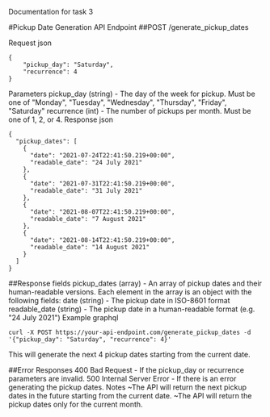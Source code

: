 Documentation for task 3

#Pickup Date Generation API
Endpoint
##POST /generate_pickup_dates

Request
json
```
{
    "pickup_day": "Saturday",
    "recurrence": 4
}
```
Parameters
pickup_day (string) - The day of the week for pickup. Must be one of "Monday", "Tuesday", "Wednesday", "Thursday", "Friday", "Saturday"
recurrence (int) - The number of pickups per month. Must be one of 1, 2, or 4.
Response
json
```
{
  "pickup_dates": [
    {
      "date": "2021-07-24T22:41:50.219+00:00",
      "readable_date": "24 July 2021"
    },
    {
      "date": "2021-07-31T22:41:50.219+00:00",
      "readable_date": "31 July 2021"
    },
    {
      "date": "2021-08-07T22:41:50.219+00:00",
      "readable_date": "7 August 2021"
    },
    {
      "date": "2021-08-14T22:41:50.219+00:00",
      "readable_date": "14 August 2021"
    }
  ]
}
```
##Response fields
pickup_dates (array) - An array of pickup dates and their human-readable versions. Each element in the array is an object with the following fields:
date (string) - The pickup date in ISO-8601 format
readable_date (string) - The pickup date in a human-readable format (e.g. "24 July 2021")
Example
graphql
```
curl -X POST https://your-api-endpoint.com/generate_pickup_dates -d '{"pickup_day": "Saturday", "recurrence": 4}'
```
This will generate the next 4 pickup dates starting from the current date.

##Error Responses
400 Bad Request - If the pickup_day or recurrence parameters are invalid.
500 Internal Server Error - If there is an error generating the pickup dates.
Notes
~The API will return the next pickup dates in the future starting from the current date.
~The API will return the pickup dates only for the current month.
